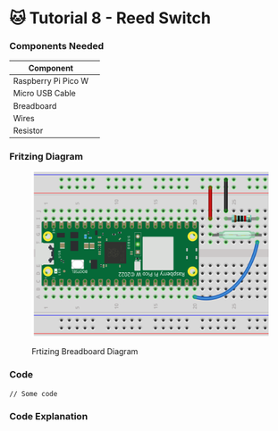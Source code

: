 # 🐱 Tutorial 8 - Reed Switch

### Components Needed

| Component           |   |
| ------------------- | - |
| Raspberry Pi Pico W |   |
| Micro USB Cable     |   |
| Breadboard          |   |
| Wires               |   |
| Resistor            |   |

### Fritzing Diagram

<figure><img src="../../../.gitbook/assets/Reed switch .png" alt=""><figcaption><p>Frtizing Breadboard Diagram</p></figcaption></figure>

### Code

```
// Some code
```



### Code Explanation
